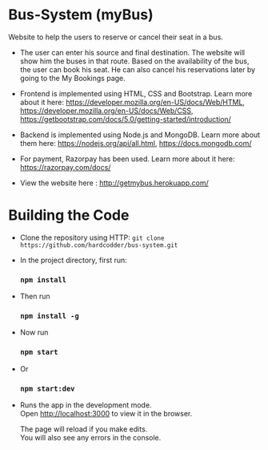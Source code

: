 # Bus-System (myBus)

Website to help the users to reserve or cancel their seat in a bus.

- The user can enter his source and final destination. The website will show him the buses in that route. Based on the availability of the bus, the user can book his seat. He can also cancel his reservations later by going to the My Bookings page.

- Frontend is implemented using HTML, CSS and Bootstrap.
Learn more about it here: https://developer.mozilla.org/en-US/docs/Web/HTML,
https://developer.mozilla.org/en-US/docs/Web/CSS,
https://getbootstrap.com/docs/5.0/getting-started/introduction/

- Backend is implemented using Node.js and MongoDB.
Learn more about them here: https://nodejs.org/api/all.html,
https://docs.mongodb.com/

- For payment, Razorpay has been used.
Learn more about it here: https://razorpay.com/docs/

- View the website here : http://getmybus.herokuapp.com/

# Building the Code

- Clone the repository using HTTP: `git clone https://github.com/hardcodder/bus-system.git`

- In the project directory, first run:
  ### `npm install`

- Then run 
  ### `npm install -g`

- Now run
  ### `npm start` 

- Or 
  ### `npm start:dev`

- Runs the app in the development mode.\
  Open [http://localhost:3000](http://localhost:3000) to view it in the browser.

  The page will reload if you make edits.\
  You will also see any errors in the console.
